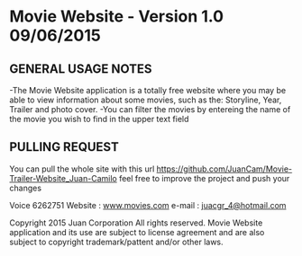 <h1>Movie Website - Version 1.0 09/06/2015</h1>

GENERAL USAGE NOTES
-------------------
-The Movie Website application is a totally free website where you may be able to view information about some movies, such as the: Storyline, Year, Trailer and photo cover.
-You can filter the movies by entereing the name of the movie you wish to find in the upper text field

PULLING REQUEST
------------------
You can pull the whole site with this url https://github.com/JuanCam/Movie-Trailer-Website_Juan-Camilo
feel free to improve the project and push your changes

Voice 6262751
Website : www.movies.com
e-mail : juacgr_4@hotmail.com

Copyright 2015 Juan Corporation All rights reserved.
Movie Website application and its use are subject to license agreement and are also subject to copyright trademark/pattent and/or other laws. 
